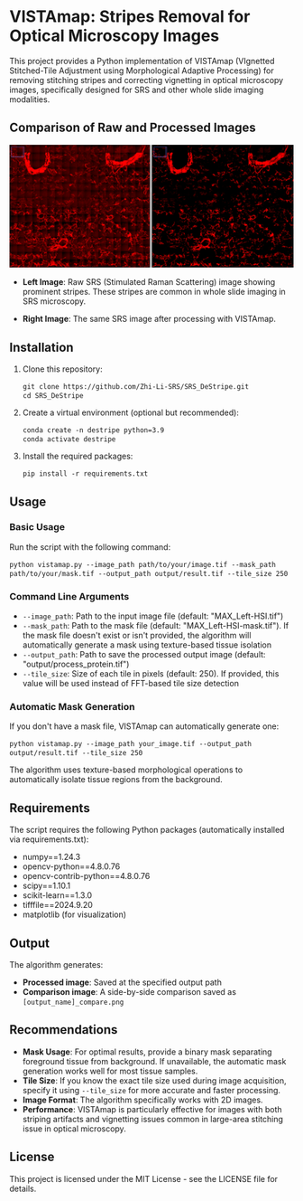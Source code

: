 # VISTAmap: Stripes Removal for Optical Microscopy Images

This project provides a Python implementation of VISTAmap (VIgnetted Stitched-Tile Adjustment using Morphological Adaptive Processing) for removing stitching stripes and correcting vignetting in optical microscopy images, specifically designed for SRS and other whole slide imaging modalities.

## Comparison of Raw and Processed Images
![SRS DeStripe Comparison](https://github.com/Zhi-Li-SRS/SRS_DeStripe/blob/main/comparison/raw_vs_removed.png?raw=true)

- **Left Image**: Raw SRS (Stimulated Raman Scattering) image showing prominent stripes. These stripes are common in whole slide imaging in SRS microscopy.

- **Right Image**: The same SRS image after processing with VISTAmap. 

## Installation

1. Clone this repository:
   ```
   git clone https://github.com/Zhi-Li-SRS/SRS_DeStripe.git
   cd SRS_DeStripe
   ```

2. Create a virtual environment (optional but recommended):
   ```
   conda create -n destripe python=3.9
   conda activate destripe
   ```

3. Install the required packages:
   ```
   pip install -r requirements.txt
   ```

## Usage

### Basic Usage
Run the script with the following command:

```
python vistamap.py --image_path path/to/your/image.tif --mask_path path/to/your/mask.tif --output_path output/result.tif --tile_size 250
```

### Command Line Arguments
- `--image_path`: Path to the input image file (default: "MAX_Left-HSI.tif")
- `--mask_path`: Path to the mask file (default: "MAX_Left-HSI-mask.tif"). If the mask file doesn't exist or isn't provided, the algorithm will automatically generate a mask using texture-based tissue isolation
- `--output_path`: Path to save the processed output image (default: "output/process_protein.tif")
- `--tile_size`: Size of each tile in pixels (default: 250). If provided, this value will be used instead of FFT-based tile size detection

### Automatic Mask Generation
If you don't have a mask file, VISTAmap can automatically generate one:

```
python vistamap.py --image_path your_image.tif --output_path output/result.tif --tile_size 250
```

The algorithm uses texture-based morphological operations to automatically isolate tissue regions from the background.


## Requirements

The script requires the following Python packages (automatically installed via requirements.txt):
- numpy==1.24.3
- opencv-python==4.8.0.76
- opencv-contrib-python==4.8.0.76
- scipy==1.10.1
- scikit-learn==1.3.0
- tifffile==2024.9.20
- matplotlib (for visualization)

## Output

The algorithm generates:
- **Processed image**: Saved at the specified output path
- **Comparison image**: A side-by-side comparison saved as `[output_name]_compare.png`

## Recommendations

- **Mask Usage**: For optimal results, provide a binary mask separating foreground tissue from background. If unavailable, the automatic mask generation works well for most tissue samples.
- **Tile Size**: If you know the exact tile size used during image acquisition, specify it using `--tile_size` for more accurate and faster processing.
- **Image Format**: The algorithm specifically works with 2D images.
- **Performance**: VISTAmap is particularly effective for images with both striping artifacts and vignetting issues common in large-area stitching issue in optical microscopy.

## License

This project is licensed under the MIT License - see the LICENSE file for details.




